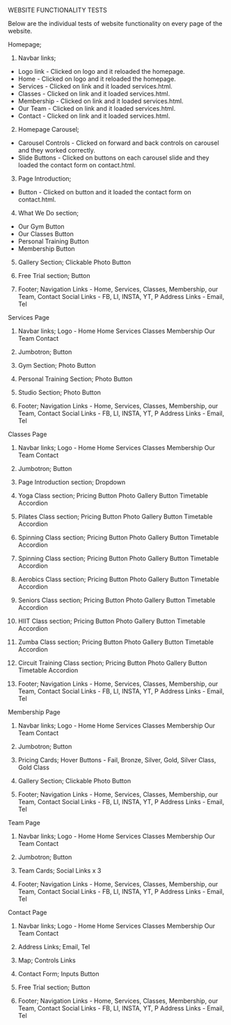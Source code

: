 WEBSITE FUNCTIONALITY TESTS

Below are the individual tests of website functionality on every page of the website.

Homepage;

1. Navbar links;
* Logo link  - Clicked on logo and it reloaded the homepage. 
* Home - Clicked on logo and it reloaded the homepage. 
* Services - Clicked on link and it loaded services.html. 
* Classes - Clicked on link and it loaded services.html. 
* Membership - Clicked on link and it loaded services.html. 
* Our Team - Clicked on link and it loaded services.html. 
* Contact - Clicked on link and it loaded services.html. 

2. Homepage Carousel;
* Carousel Controls - Clicked on forward and back controls on carousel and they worked correctly. 
* Slide Buttons - Clicked on buttons on each carousel slide and they loaded the contact form on contact.html.

3. Page Introduction;
* Button - Clicked on button and it loaded the contact form on contact.html.

4. What We Do section;
* Our Gym Button
* Our Classes Button
* Personal Training Button
* Membership Button

5. Gallery Section;
Clickable Photo
Button

6. Free Trial section;
Button

7. Footer;
Navigation Links - Home, Services, Classes, Membership, our Team, Contact
Social Links - FB, LI, INSTA, YT, P
Address Links - Email, Tel

Services Page

1. Navbar links;
Logo  - Home
Home
Services
Classes
Membership
Our Team
Contact

2. Jumbotron;
Button

3. Gym Section;
Photo
Button

4. Personal Training Section;
Photo
Button

5. Studio Section;
Photo
Button

6. Footer;
Navigation Links - Home, Services, Classes, Membership, our Team, Contact
Social Links - FB, LI, INSTA, YT, P
Address Links - Email, Tel

Classes Page

1. Navbar links;
Logo  - Home
Home
Services
Classes
Membership
Our Team
Contact

2. Jumbotron;
Button

3. Page Introduction section;
Dropdown

4. Yoga Class section;
Pricing Button
Photo
Gallery Button
Timetable Accordion

5. Pilates Class section;
Pricing Button
Photo
Gallery Button
Timetable Accordion

6. Spinning Class section;
Pricing Button
Photo
Gallery Button
Timetable Accordion

7. Spinning Class section;
Pricing Button
Photo
Gallery Button
Timetable Accordion

8. Aerobics Class section;
Pricing Button
Photo
Gallery Button
Timetable Accordion

9. Seniors Class section;
Pricing Button
Photo
Gallery Button
Timetable Accordion

10. HIIT Class section;
Pricing Button
Photo
Gallery Button
Timetable Accordion

11. Zumba Class section;
Pricing Button
Photo
Gallery Button
Timetable Accordion

12. Circuit Training Class section;
Pricing Button
Photo
Gallery Button
Timetable Accordion

13. Footer;
Navigation Links - Home, Services, Classes, Membership, our Team, Contact
Social Links - FB, LI, INSTA, YT, P
Address Links - Email, Tel

Membership Page

1. Navbar links;
Logo  - Home
Home
Services
Classes
Membership
Our Team
Contact

2. Jumbotron;
Button

3. Pricing Cards;
Hover
Buttons - Fail, Bronze, Silver, Gold, Silver Class, Gold Class

4. Gallery Section;
Clickable Photo
Button

13. Footer;
Navigation Links - Home, Services, Classes, Membership, our Team, Contact
Social Links - FB, LI, INSTA, YT, P
Address Links - Email, Tel

Team Page

1. Navbar links;
Logo  - Home
Home
Services
Classes
Membership
Our Team
Contact

2. Jumbotron;
Button

3. Team Cards;
Social Links x 3

4. Footer;
Navigation Links - Home, Services, Classes, Membership, our Team, Contact
Social Links - FB, LI, INSTA, YT, P
Address Links - Email, Tel

Contact Page

1. Navbar links;
Logo  - Home
Home
Services
Classes
Membership
Our Team
Contact

2. Address Links; 
Email, Tel

3. Map;
Controls
Links

4. Contact Form;
Inputs
Button

5. Free Trial section;
Button

6. Footer;
Navigation Links - Home, Services, Classes, Membership, our Team, Contact
Social Links - FB, LI, INSTA, YT, P
Address Links - Email, Tel

